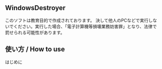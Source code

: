 ## WindowsDestroyer
このソフトは教育目的で作成されております。
決して他人のPCなどで実行しないでください。実行した場合、「電子計算機等損壊業務妨害罪」となり、法律で罰せられる可能性があります。

## 使い方 / How to use
はじめに